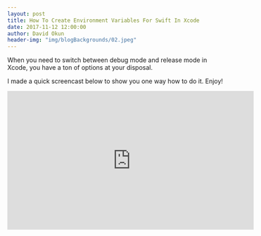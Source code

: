 ```yaml
---
layout: post
title: How To Create Environment Variables For Swift In Xcode
date: 2017-11-12 12:00:00
author: David Okun
header-img: "img/blogBackgrounds/02.jpeg"
---
```


When you need to switch between debug mode and release mode in Xcode, you have a ton of options at your disposal.

I made a quick screencast below to show you one way how to do it. Enjoy!

<iframe width="560" height="315" src="https://www.youtube.com/embed/BdxAe0O357Q" frameborder="0" allowfullscreen></iframe>